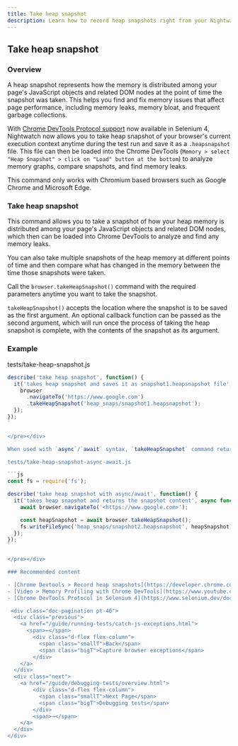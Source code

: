 ```yaml
---
title: Take heap snapshot
description: Learn how to record heap snapshots right from your Nightwatch tests and use DevTools heap profiler to find memory leaks.
---
```


## Take heap snapshot

### Overview

A heap snapshot represents how the memory is distributed among your page's JavaScript objects and related DOM nodes at the point of time the snapshot was taken. This helps you find and fix memory issues that affect page performance, including memory leaks, memory bloat, and frequent garbage collections.

With [Chrome DevTools Protocol support](https://www.selenium.dev/documentation/webdriver/bidirectional/chrome_devtools/) now available in Selenium 4, Nightwatch now allows you to take heap snapshot of your browser's current execution context anytime during the test run and save it as a `.heapsnapshot` file. This file can then be loaded into the Chrome DevTools (`Memory > select "Heap Snapshot" > click on "Load" button at the bottom`) to analyze memory graphs, compare snapshots, and find memory leaks.

<div class="alert alert-info">
  This command only works with Chromium based browsers such as Google Chrome and Microsoft Edge.
</div>

### Take heap snapshot

This command allows you to take a snapshot of how your heap memory is distributed among your page's JavaScript objects and related DOM nodes, which then can be loaded into Chrome DevTools to analyze and find any memory leaks.

You can also take multiple snapshots of the heap memory at different points of time and then compare what has changed in the memory between the time those snapshots were taken.

Call the `browser.takeHeapSnapshot()` command with the required parameters anytime you want to take the snapshot.

`takeHeapSnapshot()` accepts the location where the snapshot is to be saved as the first argument. An optional callback function can be passed as the second argument, which will run once the process of taking the heap snapshot is complete, with the contents of the snapshot as its argument.

### Example

tests/take-heap-snapshot.js

```js
describe('take heap snapshot', function() {
  it('takes heap snapshot and saves it as snapshot1.heapsnapshot file', function() {
    browser
      .navigateTo('https://www.google.com')
      .takeHeapSnapshot('heap_snaps/snapshot1.heapsnapshot');
  });
});
`

</pre></div>

When used with `async`/`await` syntax, `takeHeapSnapshot` command returns the contents of the heap snapshot, which then can be saved manually to a `.heapsnapshot` file.

tests/take-heap-snapshot-async-await.js

```js
const fs = require('fs');

describe('take heap snapshot with async/await', function() {
  it('takes heap snapshot and returns the snapshot content', async function() {
    await browser.navigateTo('<https://www.google.com>');

    const heapSnapshot = await browser.takeHeapSnapshot();
    fs.writeFileSync('heap_snaps/snapshot2.heapsnapshot', heapSnapshot);
  });
});
`

</pre></div>

### Recommended content

- [Chrome Devtools > Record heap snapshots](https://developer.chrome.com/docs/devtools/memory-problems/heap-snapshots/)
- [Video > Memory Profiling with Chrome DevTools](https://www.youtube.com/watch?v=L3ugr9BJqIs)
- [Chrome DevTools Protocol in Selenium 4](https://www.selenium.dev/documentation/webdriver/bidirectional/chrome_devtools/)

 <div class="doc-pagination pt-40">
  <div class="previous">
    <a href="/guide/running-tests/catch-js-exceptions.html">
      <span>←</span>
        <div class="d-flex flex-column">
          <span class="smallT">Back</span>
          <span class="bigT">Capture browser exceptions</span>
        </div>
    </a>
  </div>
  <div class="next">
    <a href="/guide/debugging-tests/overview.html">
        <div class="d-flex flex-column">
          <span class="smallT">Next Page</span>
          <span class="bigT">Debugging tests</span>
        </div>
        <span>→</span>
    </a>
  </div>
</div>
